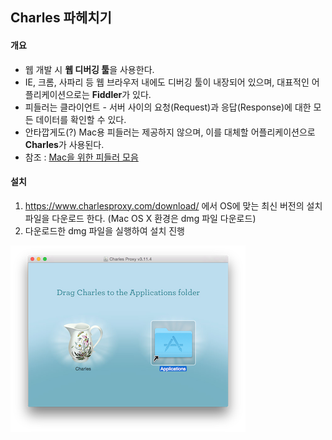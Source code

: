 ## Charles 파헤치기

#### 개요
- 웹 개발 시 **웹 디버깅 툴**을 사용한다.
- IE, 크롬, 사파리 등 웹 브라우저 내에도 디버깅 툴이 내장되어 있으며, 대표적인  어플리케이션으로는 **Fiddler**가 있다.
- 피들러는 클라이언트 - 서버 사이의 요청(Request)과 응답(Response)에 대한 모든 데이터를 확인할 수 있다.
- 안타깝게도(?) Mac용 피들러는 제공하지 않으며, 이를 대체할 어플리케이션으로 **Charles**가 사용된다.
- 참조 : [Mac을 위한 피들러 모음](http://formac.informer.com/fiddler)

#### 설치
1. <https://www.charlesproxy.com/download/> 에서 OS에 맞는 최신 버전의 설치 파일을 다운로드 한다. (Mac OS X 환경은 dmg 파일 다운로드)
2. 다운로드한 dmg 파일을 실행하여 설치 진행

![ScreenShot](/screenshot/charles01.png)
